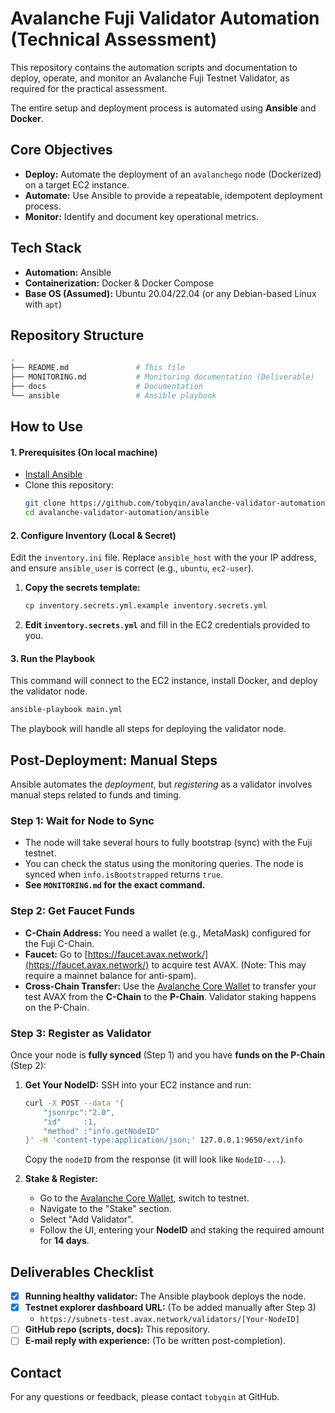 # Avalanche Fuji Validator Automation (Technical Assessment)

This repository contains the automation scripts and documentation to deploy, operate, and monitor an Avalanche Fuji Testnet Validator, as required for the practical assessment.

The entire setup and deployment process is automated using **Ansible** and **Docker**.

## Core Objectives

* **Deploy:** Automate the deployment of an `avalanchego` node (Dockerized) on a target EC2 instance.
* **Automate:** Use Ansible to provide a repeatable, idempotent deployment process.
* **Monitor:** Identify and document key operational metrics.

## Tech Stack

* **Automation:** Ansible
* **Containerization:** Docker & Docker Compose
* **Base OS (Assumed):** Ubuntu 20.04/22.04 (or any Debian-based Linux with `apt`)

## Repository Structure

```bash
.
├── README.md               # This file
├── MONITORING.md           # Monitoring documentation (Deliverable)
├── docs                    # Documentation
└── ansible                 # Ansible playbook
```

## How to Use

#### 1. Prerequisites (On local machine)

* [Install Ansible](https://docs.ansible.com/ansible/latest/installation_guide/index.html)
* Clone this repository:
    ```bash
    git clone https://github.com/tobyqin/avalanche-validator-automation.git
    cd avalanche-validator-automation/ansible
    ```

#### 2. Configure Inventory (Local & Secret)

Edit the `inventory.ini` file. Replace `ansible_host` with the your IP address, and ensure `ansible_user` is correct (e.g., `ubuntu`, `ec2-user`).

1.  **Copy the secrets template:**
    ```bash
    cp inventory.secrets.yml.example inventory.secrets.yml
    ```
2.  **Edit `inventory.secrets.yml`** and fill in the EC2 credentials provided to you.

#### 3. Run the Playbook

This command will connect to the EC2 instance, install Docker, and deploy the validator node.

```bash
ansible-playbook main.yml
```

The playbook will handle all steps for deploying the validator node.

## Post-Deployment: Manual Steps

Ansible automates the *deployment*, but *registering* as a validator involves manual steps related to funds and timing.

### Step 1: Wait for Node to Sync

  * The node will take several hours to fully bootstrap (sync) with the Fuji testnet.
  * You can check the status using the monitoring queries. The node is synced when `info.isBootstrapped` returns `true`.
  * **See `MONITORING.md` for the exact command.**

### Step 2: Get Faucet Funds

  * **C-Chain Address:** You need a wallet (e.g., MetaMask) configured for the Fuji C-Chain.
  * **Faucet:** Go to [https://faucet.avax.network/](https://faucet.avax.network/) to acquire test AVAX. (Note: This may require a mainnet balance for anti-spam).
  * **Cross-Chain Transfer:** Use the [Avalanche Core Wallet](https://core.app/) to transfer your test AVAX from the **C-Chain** to the **P-Chain**. Validator staking happens on the P-Chain.

### Step 3: Register as Validator

Once your node is **fully synced** (Step 1) and you have **funds on the P-Chain** (Step 2):

1.  **Get Your NodeID:** SSH into your EC2 instance and run:

    ```bash
    curl -X POST --data '{
        "jsonrpc":"2.0",
        "id"     :1,
        "method" :"info.getNodeID"
    }' -H 'content-type:application/json;' 127.0.0.1:9650/ext/info
    ```

    Copy the `nodeID` from the response (it will look like `NodeID-...`).

2.  **Stake & Register:**

      * Go to the [Avalanche Core Wallet](https://core.app/), switch to testnet.
      * Navigate to the "Stake" section.
      * Select "Add Validator".
      * Follow the UI, entering your **NodeID** and staking the required amount for **14 days**.

## Deliverables Checklist

  * [x] **Running healthy validator:** The Ansible playbook deploys the node.
  * [x] **Testnet explorer dashboard URL:** (To be added manually after Step 3)
      * `https://subnets-test.avax.network/validators/[Your-NodeID]`
  * [ ] **GitHub repo (scripts, docs):** This repository.
  * [ ] **E-mail reply with experience:** (To be written post-completion).

## Contact

For any questions or feedback, please contact `tobyqin` at GitHub.
